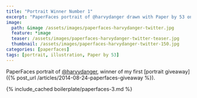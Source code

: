 ```yaml
---
title: "Portrait Winner Number 1"
excerpt: "PaperFaces portrait of @harvydanger drawn with Paper by 53 on an iPad."
image: 
  path: &image /assets/images/paperfaces-harvydanger-twitter.jpg 
  feature: *image
  teaser: /assets/images/paperfaces-harvydanger-twitter-teaser.jpg
  thumbnail: /assets/images/paperfaces-harvydanger-twitter-150.jpg
categories: [paperfaces]
tags: [portrait, illustration, Paper by 53]
---
```


PaperFaces portrait of [@harvydanger](https://twitter.com/harvydanger), winner of my first [portrait giveaway]({% post_url /articles/2014-08-24-paperfaces-giveaway %}).

{% include_cached boilerplate/paperfaces-3.md %}
